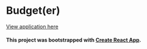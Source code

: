 # Budget(er)

[View application here](https://teyannaearle-budgeting-app.netlify.app/)

#### This project was bootstrapped with [Create React App](https://github.com/facebook/create-react-app).
